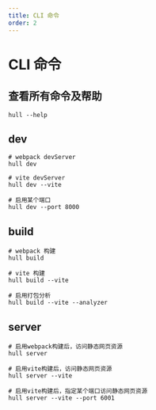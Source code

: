 ```yaml
---
title: CLI 命令
order: 2
---
```


# CLI 命令
## 查看所有命令及帮助
```shell
hull --help
```

## dev
```shell
# webpack devServer
hull dev

# vite devServer
hull dev --vite

# 启用某个端口
hull dev --port 8000
```

## build
```shell
# webpack 构建
hull build

# vite 构建
hull build --vite

# 启用打包分析
hull build --vite --analyzer
```

## server
```shell
# 启用webpack构建后，访问静态网页资源
hull server

# 启用vite构建后，访问静态网页资源
hull server --vite

# 启用vite构建后，指定某个端口访问静态网页资源
hull server --vite --port 6001
```